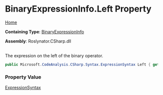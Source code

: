 # BinaryExpressionInfo\.Left Property

[Home](../../../../../README.md)

**Containing Type**: [BinaryExpressionInfo](../README.md)

**Assembly**: Roslynator\.CSharp\.dll

\
The expression on the left of the binary operator\.

```csharp
public Microsoft.CodeAnalysis.CSharp.Syntax.ExpressionSyntax Left { get; }
```

### Property Value

[ExpressionSyntax](https://docs.microsoft.com/en-us/dotnet/api/microsoft.codeanalysis.csharp.syntax.expressionsyntax)

